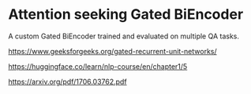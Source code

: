# Attention seeking Gated BiEncoder
A custom Gated BiEncoder trained and evaluated on multiple QA tasks.

https://www.geeksforgeeks.org/gated-recurrent-unit-networks/

https://huggingface.co/learn/nlp-course/en/chapter1/5

https://arxiv.org/pdf/1706.03762.pdf

